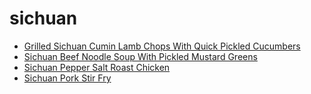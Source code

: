 # sichuan

 * [Grilled Sichuan Cumin Lamb Chops With Quick Pickled Cucumbers](../index/g/grilled-sichuan-cumin-lamb-chops-with-quick-pickled-cucumbers-51239210.json)
 * [Sichuan Beef Noodle Soup With Pickled Mustard Greens](../index/s/sichuan-beef-noodle-soup-with-pickled-mustard-greens-357515.json)
 * [Sichuan Pepper Salt Roast Chicken](../index/s/sichuan-pepper-salt-roast-chicken-358036.json)
 * [Sichuan Pork Stir Fry](../index/s/sichuan-pork-stir-fry.json)
